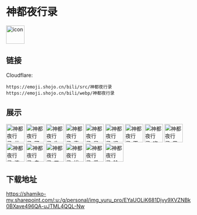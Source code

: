 # 神都夜行录
<img src="https://emoji.shojo.cn/bili/src/神都夜行录/icon.png" width="50" height="50" alt="icon">

## 链接
Cloudflare:
```
https://emoji.shojo.cn/bili/src/神都夜行录
https://emoji.shojo.cn/bili/webp/神都夜行录
```
## 展示
<img src="https://emoji.shojo.cn/bili/src/神都夜行录/神都夜行录-共工化神.png" width="50" height="50" alt="神都夜行录-共工化神">
<img src="https://emoji.shojo.cn/bili/src/神都夜行录/神都夜行录-可爱.png" width="50" height="50" alt="神都夜行录-可爱">
<img src="https://emoji.shojo.cn/bili/src/神都夜行录/神都夜行录-牛.png" width="50" height="50" alt="神都夜行录-牛">
<img src="https://emoji.shojo.cn/bili/src/神都夜行录/神都夜行录-喜欢.png" width="50" height="50" alt="神都夜行录-喜欢">
<img src="https://emoji.shojo.cn/bili/src/神都夜行录/神都夜行录-星星眼.png" width="50" height="50" alt="神都夜行录-星星眼">
<img src="https://emoji.shojo.cn/bili/src/神都夜行录/神都夜行录-退下.png" width="50" height="50" alt="神都夜行录-退下">
<img src="https://emoji.shojo.cn/bili/src/神都夜行录/神都夜行录-不可思议.png" width="50" height="50" alt="神都夜行录-不可思议">
<img src="https://emoji.shojo.cn/bili/src/神都夜行录/神都夜行录-吃瓜子.png" width="50" height="50" alt="神都夜行录-吃瓜子">
<img src="https://emoji.shojo.cn/bili/src/神都夜行录/神都夜行录-思考.png" width="50" height="50" alt="神都夜行录-思考">
<img src="https://emoji.shojo.cn/bili/src/神都夜行录/神都夜行录-浇花.png" width="50" height="50" alt="神都夜行录-浇花">
<img src="https://emoji.shojo.cn/bili/src/神都夜行录/神都夜行录-自抱自泣.png" width="50" height="50" alt="神都夜行录-自抱自泣">
<img src="https://emoji.shojo.cn/bili/src/神都夜行录/神都夜行录-工作.png" width="50" height="50" alt="神都夜行录-工作">
<img src="https://emoji.shojo.cn/bili/src/神都夜行录/神都夜行录-拔剑.png" width="50" height="50" alt="神都夜行录-拔剑">
<img src="https://emoji.shojo.cn/bili/src/神都夜行录/神都夜行录-爱你.png" width="50" height="50" alt="神都夜行录-爱你">
<img src="https://emoji.shojo.cn/bili/src/神都夜行录/神都夜行录-脸红.png" width="50" height="50" alt="神都夜行录-脸红">

## 下载地址

https://shamiko-my.sharepoint.com/:u:/g/personal/img_yuru_pro/EYaUOLiK681Djvy9XVZNBk0BXave496QA-uJTML4QQL-Nw